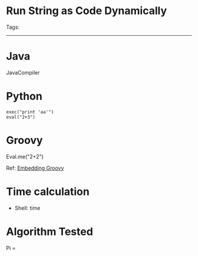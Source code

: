# Run String as Code Dynamically
Tags: 

------

# Java

JavaCompiler

# Python

    exec("print 'aa'")
    eval("2+3")

# Groovy

Eval.me("2+2")

Ref: [Embedding Groovy](http://groovy.codehaus.org/Embedding+Groovy)

# Time calculation

* Shell: time

# Algorithm Tested

Pi =
